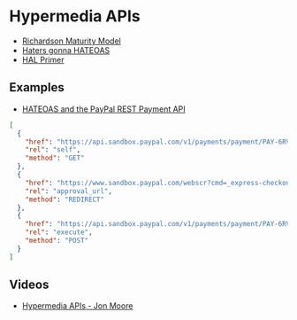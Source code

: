 # Hypermedia APIs

* [Richardson Maturity Model](http://martinfowler.com/articles/richardsonMaturityModel.html)
* [Haters gonna HATEOAS](http://timelessrepo.com/haters-gonna-hateoas)
* [HAL Primer](http://phlyrestfully.readthedocs.org/en/latest/halprimer.html)

## Examples

* [HATEOAS and the PayPal REST Payment API](https://developer.paypal.com/docs/integration/direct/paypal-rest-payment-hateoas-links/)

```json
[
  {
    "href": "https://api.sandbox.paypal.com/v1/payments/payment/PAY-6RV70583SB702805EKEYSZ6Y",
    "rel": "self",
    "method": "GET"
  },
  {
    "href": "https://www.sandbox.paypal.com/webscr?cmd=_express-checkout&token=EC-60U79048BN7719609",
    "rel": "approval_url",
    "method": "REDIRECT"
  },
  {
    "href": "https://api.sandbox.paypal.com/v1/payments/payment/PAY-6RV70583SB702805EKEYSZ6Y/execute",
    "rel": "execute",
    "method": "POST"
  }
]
```

## Videos

* [Hypermedia APIs - Jon Moore](https://vimeo.com/20781278)